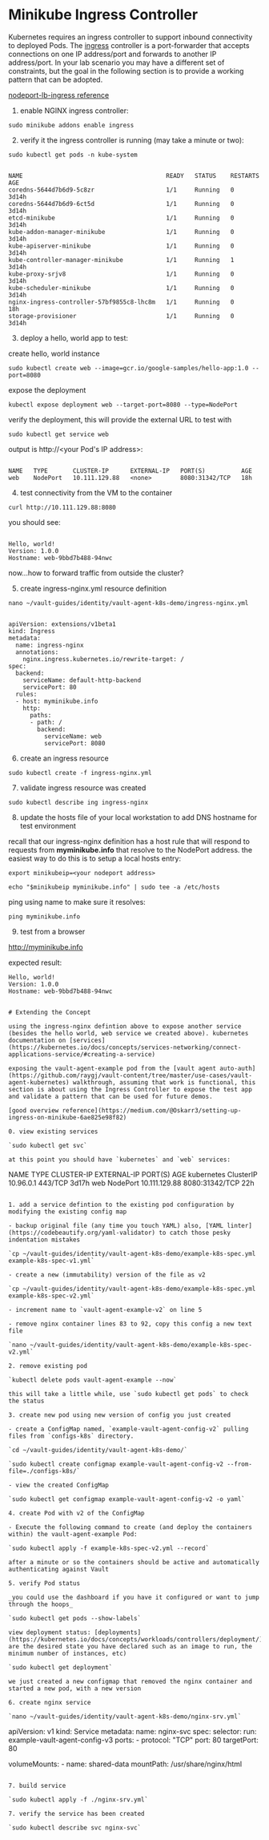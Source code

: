 # Minikube Ingress Controller

Kubernetes requires an ingress controller to support inbound connectivity to deployed Pods. The [ingress](https://kubernetes.io/docs/concepts/services-networking/ingress/#what-is-ingress) controller is a port-forwarder that accepts connections on one IP address/port and forwards to another IP address/port. In your lab scenario you may have a different set of constraints, but the goal in the following section is to provide a working pattern that can be adopted.

[nodeport-lb-ingress reference](https://medium.com/google-cloud/kubernetes-nodeport-vs-loadbalancer-vs-ingress-when-should-i-use-what-922f010849e0)

1. enable NGINX ingress controller:

`sudo minikube addons enable ingress`

2. verify it the ingress controller is running (may take a minute or two):

`sudo kubectl get pods -n kube-system`

```

NAME                                        READY   STATUS    RESTARTS   AGE
coredns-5644d7b6d9-5c8zr                    1/1     Running   0          3d14h
coredns-5644d7b6d9-6ct5d                    1/1     Running   0          3d14h
etcd-minikube                               1/1     Running   0          3d14h
kube-addon-manager-minikube                 1/1     Running   0          3d14h
kube-apiserver-minikube                     1/1     Running   0          3d14h
kube-controller-manager-minikube            1/1     Running   1          3d14h
kube-proxy-srjv8                            1/1     Running   0          3d14h
kube-scheduler-minikube                     1/1     Running   0          3d14h
nginx-ingress-controller-57bf9855c8-lhc8m   1/1     Running   0          18h
storage-provisioner                         1/1     Running   0          3d14h

```

3. deploy a hello, world app to test:

create hello, world instance

`sudo kubectl create web --image=gcr.io/google-samples/hello-app:1.0 --port=8080`

expose the deployment

`kubectl expose deployment web --target-port=8080 --type=NodePort`

verify the deployment, this will provide the external URL to test with

`sudo kubectl get service web`

output is http://<your Pod's IP address>:<some port>

```

NAME   TYPE       CLUSTER-IP      EXTERNAL-IP   PORT(S)          AGE
web    NodePort   10.111.129.88   <none>        8080:31342/TCP   18h

```

4. test connectivity from the VM to the container

`curl http://10.111.129.88:8080`

you should see:

```

Hello, world!
Version: 1.0.0
Hostname: web-9bbd7b488-94nwc

```

now...how to forward traffic from outside the cluster?

5. create ingress-nginx.yml resource definition

`nano ~/vault-guides/identity/vault-agent-k8s-demo/ingress-nginx.yml`

```

apiVersion: extensions/v1beta1
kind: Ingress
metadata:
  name: ingress-nginx
  annotations:
    nginx.ingress.kubernetes.io/rewrite-target: /
spec:
  backend:
    serviceName: default-http-backend
    servicePort: 80
  rules:
  - host: myminikube.info
    http:
      paths:
      - path: /
        backend:
          serviceName: web
          servicePort: 8080

```

6. create an ingress resource

`sudo kubectl create -f ingress-nginx.yml`

7. validate ingress resource was created

`sudo kubectl describe ing ingress-nginx`

8. update the hosts file of your local workstation to add DNS hostname for test environment

recall that our ingress-nginx definition has a host rule that will respond to requests from **myminikube.info** that resolve to the NodePort address. the easiest way to do this is to setup a local hosts entry:

`export minikubeip=<your nodeport address>`

`echo "$minikubeip myminikube.info" | sudo tee -a /etc/hosts`

ping using name to make sure it resolves:

`ping myminikube.info`

9. test from a browser

http://myminikube.info

expected result:
```
Hello, world!
Version: 1.0.0
Hostname: web-9bbd7b488-94nwc
```
```

# Extending the Concept

using the ingress-nginx defintion above to expose another service (besides the hello world, web service we created above). kubernetes documentation on [services](https://kubernetes.io/docs/concepts/services-networking/connect-applications-service/#creating-a-service)

exposing the vault-agent-example pod from the [vault agent auto-auth](https://github.com/raygj/vault-content/tree/master/use-cases/vault-agent-kubernetes) walkthrough, assuming that work is functional, this section is about using the Ingress Controller to expose the test app and validate a pattern that can be used for future demos.

[good overview reference](https://medium.com/@Oskarr3/setting-up-ingress-on-minikube-6ae825e98f82)

0. view existing services

`sudo kubectl get svc`

at this point you should have `kubernetes` and `web` services:

```
NAME         TYPE        CLUSTER-IP      EXTERNAL-IP   PORT(S)          AGE
kubernetes   ClusterIP   10.96.0.1       <none>        443/TCP          3d17h
web          NodePort    10.111.129.88   <none>        8080:31342/TCP   22h
```

1. add a service defintion to the existing pod configuration by modifying the existing config map

- backup original file (any time you touch YAML) also, [YAML linter](https://codebeautify.org/yaml-validator) to catch those pesky indentation mistakes

`cp ~/vault-guides/identity/vault-agent-k8s-demo/example-k8s-spec.yml example-k8s-spec-v1.yml`

- create a new (immutability) version of the file as v2

`cp ~/vault-guides/identity/vault-agent-k8s-demo/example-k8s-spec.yml example-k8s-spec-v2.yml`

- increment name to `vault-agent-example-v2` on line 5

- remove nginx container lines 83 to 92, copy this config a new text file

`nano ~/vault-guides/identity/vault-agent-k8s-demo/example-k8s-spec-v2.yml`

2. remove existing pod

`kubectl delete pods vault-agent-example --now`

this will take a little while, use `sudo kubectl get pods` to check the status

3. create new pod using new version of config you just created

- create a ConfigMap named, `example-vault-agent-config-v2` pulling files from `configs-k8s` directory.

`cd ~/vault-guides/identity/vault-agent-k8s-demo/`

`sudo kubectl create configmap example-vault-agent-config-v2 --from-file=./configs-k8s/`

- view the created ConfigMap

`sudo kubectl get configmap example-vault-agent-config-v2 -o yaml`

4. create Pod with v2 of the ConfigMap

- Execute the following command to create (and deploy the containers within) the vault-agent-example Pod:

`sudo kubectl apply -f example-k8s-spec-v2.yml --record`

after a minute or so the containers should be active and automatically authenticating against Vault

5. verify Pod status

_you could use the dashboard if you have it configured or want to jump through the hoops_

`sudo kubectl get pods --show-labels`

view deployment status: [deployments](https://kubernetes.io/docs/concepts/workloads/controllers/deployment/) are the desired state you have declared such as an image to run, the minimum number of instances, etc)

`sudo kubectl get deployment`

we just created a new configmap that removed the nginx container and started a new pod, with a new version

6. create nginx service

`nano ~/vault-guides/identity/vault-agent-k8s-demo/nginx-srv.yml`

```

apiVersion: v1
kind: Service
metadata:
  name: nginx-svc
spec:
  selector:
    run: example-vault-agent-config-v3
  ports:
     - protocol: "TCP"
       port: 80
       targetPort: 80

  volumeMounts:
    - name: shared-data
      mountPath: /usr/share/nginx/html

```

7. build service

`sudo kubectl apply -f ./nginx-srv.yml`

7. verify the service has been created

`sudo kubectl describe svc nginx-svc`
